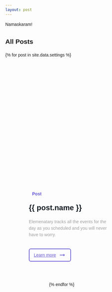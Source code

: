 ```yaml
---
layout: post
---
```

Namaskaram!

## All Posts

{% for post in site.data.settings %}
<div class="cards">
	<article class="information [ card ]">
		<span class="tag">Post</span>
		<h2 class="title">{{ post.name }}</h2>
		<p class="info">Elemenatary tracks all the events for the day as you scheduled and you will never have to worry.</p>
		<a class="button" href="https://naveenchittimalla.github.io/skills-github-pages{{ post.location }}">
			<span>Learn more</span>
			<svg xmlns="http://www.w3.org/2000/svg" height="24px" viewBox="0 0 24 24" width="24px" fill="none">
				<path d="M0 0h24v24H0V0z" fill="none" />
				<path d="M16.01 11H4v2h12.01v3L20 12l-3.99-4v3z" fill="currentColor" />
			</svg>
		</a>
	</article>
  {% endfor %}
<div>

  <style>
  *,
*:after,
*:before {
	box-sizing: border-box;
}

:root {
	// Basic
	--c-white: #fff;
	--c-black: #000;

	// Greys
	--c-ash: #eaeef6;
	--c-charcoal: #a0a0a0;
	--c-void: #141b22;

	// Beige/Browns
	--c-fair-pink: #FFEDEC;
	--c-apricot: #FBC8BE;
	--c-coffee: #754D42;
	--c-del-rio: #917072;

	// Greens
	--c-java: #1FCAC5;

	// Purples
	--c-titan-white: #f1eeff;
	--c-cold-purple: #a69fd6;
	--c-indigo: #6558d3;
	--c-governor: #4133B7;
}
  body {
	font-family: "Spline Sans", sans-serif;
	line-height: 1.5;
	min-height: 100vh;
	background-color: var(--c-ash);
}
  .cards {
	display: flex;
	flex-wrap: wrap;
	align-items: flex-start;
	flex-wrap: wrap;
	justify-content: center;
	gap: 2.5rem;
	width: 90%;
	max-width: 1000px;
	margin: 10vh auto;
}

.card {
	border-radius: 16px;
	box-shadow: 0 30px 30px -25px rgba(#4133B7, .25);
	max-width: 300px;
}

.information {
	background-color: var(--c-white);
	padding: 1.5rem;

	.tag {
		display: inline-block;
		background-color: var(--c-titan-white);
		color: var(--c-indigo);
		font-weight: 600;
		font-size: 0.875rem;
		padding: 0.5em 0.75em;
		line-height: 1;
		border-radius: 6px;
		& + * {
			margin-top: 1rem;
		}
	}

	.title {
		font-size: 1.5rem;
		color: var(--c-void);
		line-height: 1.25;
		& + * {
			margin-top: 1rem;
		}
	}

	.info {
		color: var(--c-charcoal);
		& + * {
			margin-top: 1.25rem;
		}
	}

	.button {
		font: inherit;
		line-height: 1;
		background-color: var(--c-white);
		border: 2px solid var(--c-indigo);
		color: var(--c-indigo);
		padding: 0.5em 1em;
		border-radius: 6px;
		font-weight: 500;
		display: inline-flex;
		align-items: center;
		justify-content: space-between;
		gap: 0.5rem;
		&:hover,
		&:focus {
			background-color: var(--c-indigo);
			color: var(--c-white);
		}
	}
</style>
